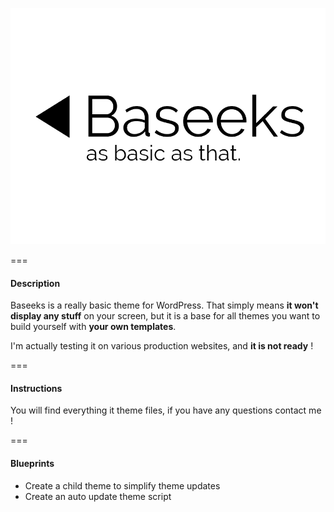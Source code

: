 ![alt text](https://raw.githubusercontent.com/KeitIG/Baseeks/master/screenshot.png "Baseeks Logo")

===

#### Description

Baseeks is a really basic theme for WordPress. That simply means **it won't display any stuff** on your screen, but it is a base for all themes you want to build yourself with **your own templates**.

I'm actually testing it on various production websites, and **it is not ready** !

===

#### Instructions

You will find everything it theme files, if you have any questions contact me !

===

#### Blueprints

* Create a child theme to simplify theme updates
* Create an auto update theme script